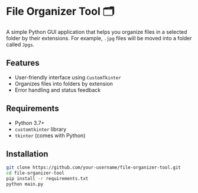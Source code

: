 # File Organizer Tool 🗂️

A simple Python GUI application that helps you organize files in a selected folder by their extensions. For example, `.jpg` files will be moved into a folder called `Jpgs`.

## Features
- User-friendly interface using `CustomTkinter`
- Organizes files into folders by extension
- Error handling and status feedback

## Requirements
- Python 3.7+
- `customtkinter` library
- `tkinter` (comes with Python)

## Installation

```bash
git clone https://github.com/your-username/file-organizer-tool.git
cd file-organizer-tool
pip install -r requirements.txt
python main.py

